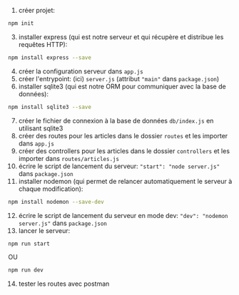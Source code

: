 1. créer projet:

```sh
npm init
```

3. installer express (qui est notre serveur et qui récupère et distribue les requêtes HTTP):

```sh
npm install express --save
```

4. créer la configuration serveur dans `app.js`
5. créer l'entrypoint: (ici) `server.js` (attribut `"main"` dans `package.json`)
6. installer sqlite3 (qui est notre ORM pour communiquer avec la base de données):

```sh
npm install sqlite3 --save
```

7.  créer le fichier de connexion à la base de données `db/index.js` en utilisant sqlite3
8.  créer des routes pour les articles dans le dossier `routes` et les importer dans `app.js`
9.  créer des controllers pour les articles dans le dossier `controllers` et les importer dans `routes/articles.js`
10. écrire le script de lancement du serveur: `"start": "node server.js"` dans `package.json`
11. installer nodemon (qui permet de relancer automatiquement le serveur à chaque modification):

```sh
npm install nodemon --save-dev
```

12. écrire le script de lancement du serveur en mode dev: `"dev": "nodemon server.js"` dans `package.json`
13. lancer le serveur:

```sh
npm run start
```

OU

```sh
npm run dev
```

14. tester les routes avec postman
